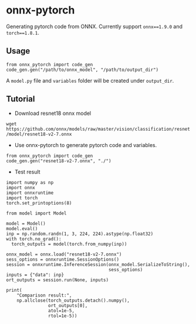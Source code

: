 # onnx-pytorch

Generating pytorch code from ONNX.
Currently support `onnx==1.9.0` and `torch==1.8.1`.

## Usage
```
from onnx_pytorch import code_gen
code_gen.gen("/path/to/onnx_model", "/path/to/output_dir")
```
A `model.py` file and `variables` folder will be created under `output_dir`.

## Tutorial
- Download resnet18 onnx model
 
```wget https://github.com/onnx/models/raw/master/vision/classification/resnet/model/resnet18-v2-7.onnx```

- Use onnx-pytorch to generate pytorch code and variables.
```
from onnx_pytorch import code_gen
code_gen.gen("resnet18-v2-7.onnx", "./")
```

- Test result
```
import numpy as np
import onnx
import onnxruntime
import torch
torch.set_printoptions(8)

from model import Model

model = Model()
model.eval()
inp = np.random.randn(1, 3, 224, 224).astype(np.float32)
with torch.no_grad():
  torch_outputs = model(torch.from_numpy(inp))

onnx_model = onnx.load("resnet18-v2-7.onnx")
sess_options = onnxruntime.SessionOptions()
session = onnxruntime.InferenceSession(onnx_model.SerializeToString(),
                                       sess_options)
inputs = {"data": inp}
ort_outputs = session.run(None, inputs)

print(
    "Comparison result:",
    np.allclose(torch_outputs.detach().numpy(),
                ort_outputs[0],
                atol=1e-5,
                rtol=1e-5))
```
